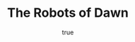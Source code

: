 ---
title: "The Robots of Dawn"
bookCover: "/assets/book-covers/the-robots-of-dawn.jpg"
slug: "the-robots-of-dawn"
bookAuthor: "Isaac Asimov"
rating: 10
amazonLink: ""
author:
  name: Rico Trebeljahr
  picture: "/assets/blog/profile.jpeg"
---